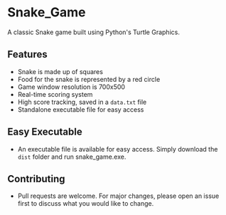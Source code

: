 # Snake_Game
A classic Snake game built using Python's Turtle Graphics.

## Features
- Snake is made up of squares
- Food for the snake is represented by a red circle
- Game window resolution is 700x500
- Real-time scoring system
- High score tracking, saved in a `data.txt` file
- Standalone executable file for easy access

## Easy Executable
- An executable file is available for easy access. Simply download the `dist` folder and run snake_game.exe.

## Contributing
- Pull requests are welcome. For major changes, please open an issue first to discuss what you would like to change.
